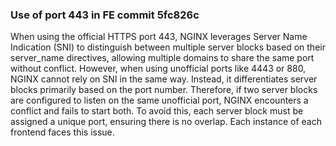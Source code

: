 ### Use of port 443 in FE commit 5fc826c

When using the official HTTPS port 443, NGINX leverages Server Name Indication (SNI) to distinguish between multiple server blocks based on their server_name directives, allowing multiple domains to share the same port without conflict. However, when using unofficial ports like 4443 or 880, NGINX cannot rely on SNI in the same way. Instead, it differentiates server blocks primarily based on the port number. Therefore, if two server blocks are configured to listen on the same unofficial port, NGINX encounters a conflict and fails to start both. To avoid this, each server block must be assigned a unique port, ensuring there is no overlap. Each instance of each frontend faces this issue.